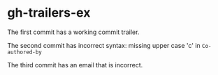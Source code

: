 # gh-trailers-ex

The first commit has a working commit trailer.

The second commit has incorrect syntax: missing upper case 'c' in `Co-authored-by`

The third commit has an email that is incorrect.